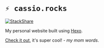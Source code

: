 # `⚡ cassio.rocks`

[![StackShare](http://img.shields.io/badge/tech-stack-0690fa.svg?style=flat)](http://stackshare.io/cassiocardoso/cassio-rocks)

My personal website built using [Hexo](http:hexo.io).

[Check it out](http://cassio.rocks), it's super cool! - _my mom words_.
